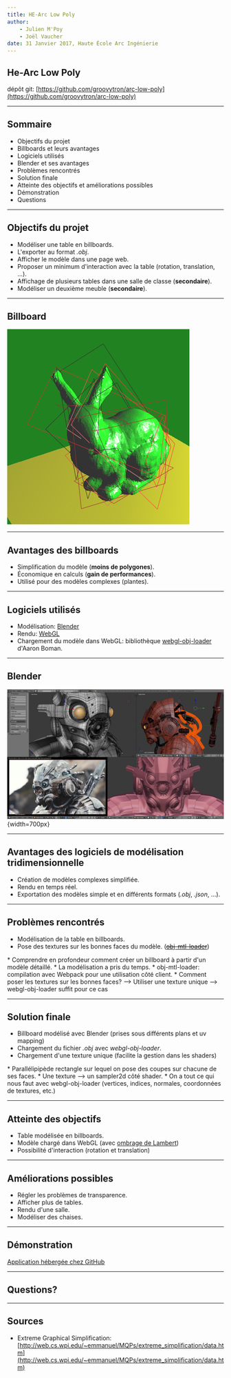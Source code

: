 ```yaml
---
title: HE-Arc Low Poly
author:
    - Julien M'Poy
    - Joël Vaucher
date: 31 Janvier 2017, Haute École Arc Ingénierie
---
```


## He-Arc Low Poly

dépôt git: [https://github.com/groovytron/arc-low-poly](https://github.com/groovytron/arc-low-poly)

---

## Sommaire

* Objectifs du projet
* Billboards et leurs avantages
* Logiciels utilisés
* Blender et ses avantages
* Problèmes rencontrés
* Solution finale
* Atteinte des objectifs et améliorations possibles
* Démonstration
* Questions

---

## Objectifs du projet

* Modéliser une table en billboards.
* L'exporter au format _.obj_.
* Afficher le modèle dans une page web.
* Proposer un minimum d'interaction avec la table (rotation, translation, ...).
* Affichage de plusieurs tables dans une salle de classe (__secondaire__).
* Modéliser un deuxième meuble (__secondaire__).

---

## Billboard

![Billboard bunny](images/billboard-bunny.jpg)

---

## Avantages des billboards

* Simplification du modèle (__moins de polygones__).
* Économique en calculs (__gain de performances__).
* Utilisé pour des modèles complexes (plantes).

---

## Logiciels utilisés

* Modélisation: [Blender](https://www.blender.org/)
* Rendu: [WebGL](https://www.khronos.org/webgl/)
* Chargement du modèle dans WebGL: bibliothèque
  [webgl-obj-loader](https://github.com/frenchtoast747/webgl-obj-loader)
  d'Aaron Boman.

---

## Blender

![Modèle créé avec Blender](images/blender_features_model.jpg){width=700px}

---

## Avantages des logiciels de modélisation tridimensionnelle

* Création de modèles complexes simplifiée.
* Rendu en temps réel.
* Exportation des modèles simple et en différents formats (_.obj_, _.json_, ...).


<!--
## WebGL

* Outil d'infographie pour le web.
* Possibilité de rendus en temps réel en profitant de la puissance de la carte
  graphique.
-->
---

## Problèmes rencontrés

* Modélisation de la table en billboards.
* Pose des textures sur les bonnes faces du modèle.
  (~~[obj-mtl-loader](https://github.com/tiansijie/ObjLoader)~~)

<aside class="notes">
    * Comprendre en profondeur comment créer un billboard à partir d'un modèle
      détaillé.
    * La modélisation a pris du temps.
    * obj-mtl-loader: compilation avec Webpack pour une utilisation côté client.
    * Comment poser les textures sur les bonnes faces?
      --> Utiliser une texture unique
      --> webgl-obj-loader suffit pour ce cas
</aside>

---

## Solution finale

* Billboard modélisé avec Blender (prises sous différents plans et uv mapping)
* Chargement du fichier _.obj_ avec _webgl-obj-loader_.
* Chargement d'une texture unique (facilite la gestion dans les shaders)

<aside class="notes">
    * Parallélipipède rectangle sur lequel on pose des coupes sur
      chacune de ses faces.
    * Une texture --> un sampler2d côté shader.
    * On a tout ce qui nous faut avec webgl-obj-loader (vertices,
      indices, normales, coordonnées de textures, etc.)
</aside>

---

## Atteinte des objectifs

* Table modélisée en billboards.
* Modèle chargé dans WebGL (avec [ombrage de Lambert](https://fr.wikipedia.org/wiki/Ombrage_plat))
* Possibilité d'interaction (rotation et translation)

---

## Améliorations possibles

* Régler les problèmes de transparence.
* Afficher plus de tables.
* Rendu d'une salle.
* Modéliser des chaises.

---

## Démonstration

[Application hébergée chez GitHub](https://groovytron.github.io/arc-low-poly/)

---

## Questions?

---

## Sources

* Extreme Graphical Simplification: [http://web.cs.wpi.edu/~emmanuel/MQPs/extreme_simplification/data.htm](http://web.cs.wpi.edu/~emmanuel/MQPs/extreme_simplification/data.htm)
